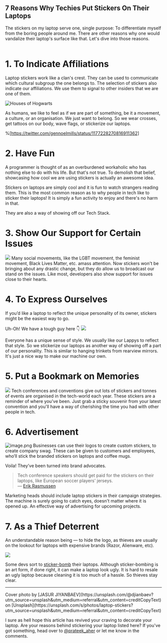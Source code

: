 ## 7 Reasons Why Techies Put Stickers On Their Laptops

The stickers on my laptop serve one, single purpose: To differentiate myself from the boring people around me. There are other reasons why one would vandalize their laptop's surface like that. Let's dive into those reasons.
<br><br>

# 1. To Indicate Affiliations
Laptop stickers work like a clan's crest. They can be used to communicate which cultural subgroup the one belongs to. The selection of stickers also indicate our affiliations. We use them to signal to other insiders that we are one of them.

<img src="https://lostbetweentheletters.files.wordpress.com/2010/08/house-crests1.jpg" alt="Houses of Hogwarts">

As humans, we like to feel as if we are part of something, be it a movement, a culture, or an organisation. We just want to belong. So we wear crosses, get tattoos on our body, wave flags, or stickerize our laptops. 

%[https://twitter.com/gennoelmills/status/1177228270816911362]

# 2. Have Fun
A programmer is thought of as an overburdened workaholic who has nothing else to do with his life. But that's not true. To demolish that belief, showcasing how cool we are using stickers is actually an awesome idea.

Stickers on laptops are simply cool and it is fun to watch strangers reading them.
This is the most common reason as to why people in tech like to sticker their laptops! It is simply a fun activity to enjoy and there's no harm in that.

They are also a way of showing off our Tech Stack.

# 3. Show Our Support for Certain Issues
<img src="https://images-na.ssl-images-amazon.com/images/I/516HvW-qjLL._SL1024_.jpg">
Many social movements, like the LGBT movement, the feminist movement, Black Lives Matter, etc. amass attention. Now stickers won't be bringing about any drastic change, but they do allow us to broadcast our stand on the issues. Like most, developers also show support for issues close to their hearts.

# 4. To Express Ourselves
If you’d like a laptop to reflect the unique personality of its owner, stickers might be the easiest way to go.

Uh-Oh! We have a tough guy here 👇
<img src="https://cloud.netlifyusercontent.com/assets/344dbf88-fdf9-42bb-adb4-46f01eedd629/c4ccf02c-66fa-465a-9def-fb356b5b4800/appl.jpg">

Everyone has a unique sense of style. We usually like our Lappys to reflect that style. So we stickerize our laptops as another way of showing off a part of our personality. This is similar to hanging trinkets from rearview mirrors. It's just a nice way to make our machine our own.

# 5. Put a Bookmark on Memories
<img src="https://cdn.techinasia.com/wp-content/uploads/2015/06/10380019_933245863380494_5814252387204261489_o.jpg">
Tech conferences and conventions give out lots of stickers and tonnes of events are organised in the tech-world each year. These stickers are a reminder of where you've been. Just grab a sticky souvenir from your latest convention and you'll have a way of cherishing the time you had with other people in tech.

# 6. Advertisement
![image.png](https://cdn.hashnode.com/res/hashnode/image/upload/v1600031577502/HHqh-kEsg.png)
Businesses can use their logos to create custom stickers, to create company swag. These can be given to customers and employees, who’ll stick the branded stickers on laptops and coffee mugs. 

Voila! They’ve been turned into brand advocates.

> Tech conference speakers should get paid for the stickers on their laptops, like European soccer players' jerseys.<br>
  &mdash; [Erik Rasmussen](https://twitter.com/erikras)

Marketing heads should include laptop stickers in their campaign strategies. The machine is surely going to catch eyes, doesn't matter where it is opened up. An effective way of advertising for upcoming projects.

# 7. As a Thief Deterrent
An understandable reason being &mdash; to hide the logo, as thieves are usually on the lookout for laptops with expensive brands (Razor, Alienware, etc). 

<img src="https://img.scoop.it/Wj-TL4DIpodGldWa7QO8zDl72eJkfbmt4t8yenImKBVvK0kTmF0xjctABnaLJIm9">

Some devs sort to [sticker-bomb](https://www.urbandictionary.com/define.php?term=Sticker%20bomb) their laptops. Although sticker-bombing is an art form, if done right, it can make a laptop look ugly. It is hard to resale an ugly laptop because cleaning it is too much of a hassle. So thieves stay clear.

<hr>
Cover photo by [JASUR JIYANBAEV](https://unsplash.com/@djianbaev?utm_source=unsplash&amp;utm_medium=referral&amp;utm_content=creditCopyText) on [Unsplash](https://unsplash.com/s/photos/laptop-stickers?utm_source=unsplash&amp;utm_medium=referral&amp;utm_content=creditCopyText)

I sure as hell hope this article has revived your craving to decorate your laptop.
Are your reasons behind stickering your laptop listed here? If you've got something, head over to [@prateek_aher](https://twitter.com/prateek_aher) or let me know in the comments.